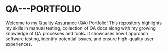 # QA---PORTFOLIO
Welcome to my Quality Assurance (QA) Portfolio! This repository highlights my skills in manual testing, collection of QA docs along with my growing knowledge of QA processes and tools. It showcases how I approach software testing, identify potential issues, and ensure high-quality user experiences.
